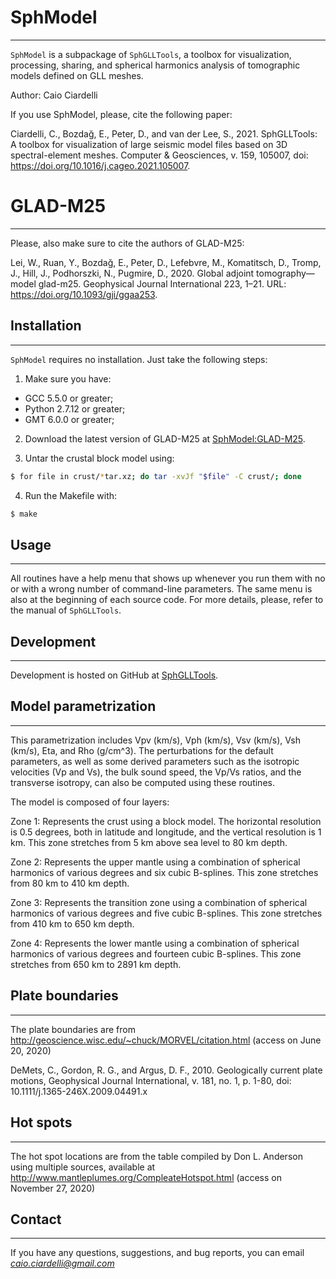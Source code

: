 # SphModel
-----------------------

`SphModel` is a subpackage of `SphGLLTools`, a toolbox for visualization, processing, sharing, and spherical harmonics analysis of tomographic models defined on GLL meshes.

Author: Caio Ciardelli

If you use SphModel, please, cite the following paper:

Ciardelli, C., Bozdağ, E., Peter, D., and van der Lee, S., 2021. SphGLLTools: A toolbox for visualization of large seismic model files based on 3D spectral-element meshes. Computer & Geosciences, v. 159, 105007, doi: https://doi.org/10.1016/j.cageo.2021.105007.

# GLAD-M25
-----------------------

Please, also make sure to cite the authors of GLAD-M25:

Lei, W., Ruan, Y., Bozdağ, E., Peter, D., Lefebvre, M., Komatitsch, D., Tromp, J., Hill, J., Podhorszki, N., Pugmire, D., 2020. Global adjoint tomography—model glad-m25. Geophysical Journal International 223, 1–21. URL: https://doi.org/10.1093/gji/ggaa253.

## Installation
-----------------------

`SphModel` requires no installation. Just take the following steps:

1. Make sure you have:

* GCC 5.5.0 or greater;
* Python 2.7.12 or greater;
* GMT 6.0.0 or greater;

2. Download the latest version of GLAD-M25 at [SphModel:GLAD-M25](https://github.com/caiociardelli/gladm25).

3. Untar the crustal block model using:

```sh
$ for file in crust/*tar.xz; do tar -xvJf "$file" -C crust/; done
```

4. Run the Makefile with:

```sh
$ make
```

## Usage
-----------------------

All routines have a help menu that shows up whenever you run them with no or with a wrong number of command-line parameters. The
same menu is also at the beginning of each source code. For more details, please, refer to the manual of `SphGLLTools`.

## Development
-----------------------

Development is hosted on GitHub at [SphGLLTools](https://github.com/caiociardelli/sphglltools).

## Model parametrization
-----------------------

This parametrization includes Vpv (km/s), Vph (km/s), Vsv (km/s), Vsh (km/s), Eta, and Rho (g/cm^3). The perturbations for the default parameters, as well as some derived parameters such as the isotropic velocities (Vp and Vs), the bulk sound speed, the Vp/Vs ratios, and the transverse isotropy, can also be computed using these routines.

The model is composed of four layers:

Zone 1: Represents the crust using a block model. The horizontal resolution is 0.5 degrees, both in latitude and longitude, and the vertical resolution is 1 km. This zone stretches from 5 km above sea level to 80 km depth.

Zone 2: Represents the upper mantle using a combination of spherical harmonics of various degrees and six cubic B-splines. This zone stretches from 80 km to 410 km depth.

Zone 3: Represents the transition zone using a combination of spherical harmonics of various degrees and five cubic B-splines. This zone stretches from 410 km to 650 km depth.

Zone 4: Represents the lower mantle using a combination of spherical harmonics of various degrees and fourteen cubic B-splines. This zone stretches from 650 km to 2891 km depth.

## Plate boundaries
-----------------------

The plate boundaries are from http://geoscience.wisc.edu/~chuck/MORVEL/citation.html (access on June 20, 2020)

DeMets, C., Gordon, R. G., and Argus, D. F., 2010. Geologically current plate motions, Geophysical Journal International, v. 181, no. 1, p. 1-80, doi: 10.1111/j.1365-246X.2009.04491.x

## Hot spots
-----------------------

The hot spot locations are from the table compiled by Don L. Anderson using multiple sources, available at http://www.mantleplumes.org/CompleateHotspot.html (access on November 27, 2020)

## Contact
-----------------------

If you have any questions, suggestions, and bug reports, you can email *caio.ciardelli@gmail.com*

